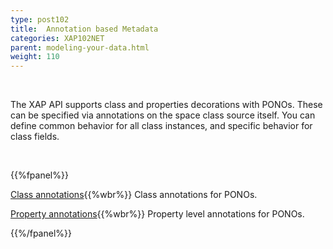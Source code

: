 ```yaml
---
type: post102
title:  Annotation based Metadata
categories: XAP102NET
parent: modeling-your-data.html
weight: 110
---
```


<br>

The XAP API supports class  and properties decorations with PONOs. These can be specified via annotations on the space class source itself. You can define common behavior for all class instances, and specific behavior for class fields.

<br>

{{%fpanel%}}

[Class annotations](./pono-class-annotations.html){{%wbr%}}
Class annotations for PONOs.

[Property annotations](./pono-attribute-annotations.html){{%wbr%}}
Property level annotations for PONOs.

{{%/fpanel%}}
